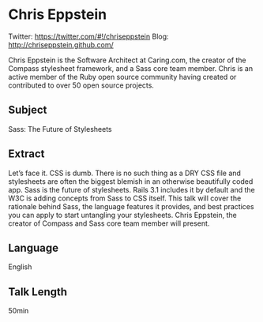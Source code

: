 # Chris Eppstein

Twitter: <https://twitter.com/#!/chriseppstein>
Blog: <http://chriseppstein.github.com/>

Chris Eppstein is the Software Architect at Caring.com, the creator of the Compass stylesheet framework, and a Sass core team member. Chris is an active member of the Ruby open source community having created or contributed to over 50 open source projects.

## Subject

Sass: The Future of Stylesheets

## Extract

Let’s face it. CSS is dumb. There is no such thing as a DRY CSS file and stylesheets are often the biggest blemish in an otherwise beautifully coded app. Sass is the future of stylesheets. Rails 3.1 includes it by default and the W3C is adding concepts from Sass to CSS itself. This talk will cover the rationale behind Sass, the language features it provides, and best practices you can apply to start untangling your stylesheets. Chris Eppstein, the creator of Compass and Sass core team member will present.

## Language

English

## Talk Length

50min